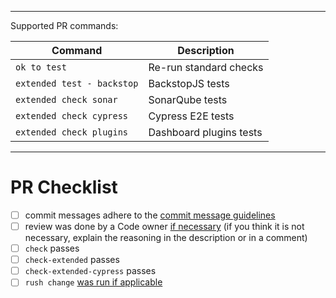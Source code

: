 <!--

Description of changes.

-->

---

Supported PR commands:

| Command                    | Description             |
| -------------------------- | ----------------------- |
| `ok to test`               | Re-run standard checks  |
| `extended test - backstop` | BackstopJS tests        |
| `extended check sonar`     | SonarQube tests         |
| `extended check cypress`   | Cypress E2E tests       |
| `extended check plugins`   | Dashboard plugins tests |

---

# PR Checklist

-   [ ] commit messages adhere to the [commit message guidelines](https://github.com/gooddata/gooddata-ui-sdk/blob/master/docs/contributing.md#what-should-the-commits-look-like)
-   [ ] review was done by a Code owner [if necessary](https://github.com/gooddata/gooddata-ui-sdk/blob/master/docs/contributing.md#how-do-i-tell-if-my-pull-request-needs-approval-by-a-code-owner) (if you think it is not necessary, explain the reasoning in the description or in a comment)
-   [ ] `check` passes
-   [ ] `check-extended` passes
-   [ ] `check-extended-cypress` passes
-   [ ] `rush change` [was run if applicable](https://github.com/gooddata/gooddata-ui-sdk/blob/master/docs/contributing.md#how-do-i-describe-my-changes-for-the-changelog)
